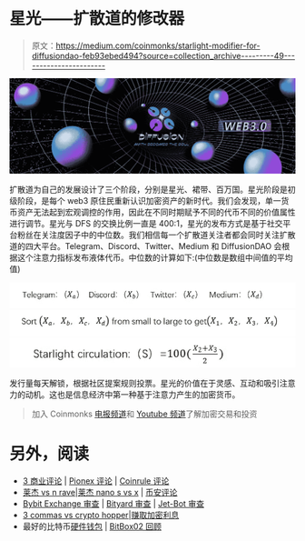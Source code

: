 # 星光——扩散道的修改器

> 原文：<https://medium.com/coinmonks/starlight-modifier-for-diffusiondao-feb93ebed494?source=collection_archive---------49----------------------->

![](img/e649ef3bbdd667cc771a91cd7c959710.png)

扩散道为自己的发展设计了三个阶段，分别是星光、裙带、百万国。星光阶段是初级阶段，是每个 web3 原住民重新认识加密资产的新时代。我们会发现，单一货币资产无法起到宏观调控的作用，因此在不同时期赋予不同的代币不同的价值属性进行调节。星光与 DFS 的交换比例一直是 400:1，星光的发布方式是基于社交平台粉丝在关注度因子中的中位数。我们相信每一个扩散道关注者都会同时关注扩散道的四大平台。Telegram、Discord、Twitter、Medium 和 DiffusionDAO 会根据这个注意力指标发布液体代币。中位数的计算如下:(中位数是数组中间值的平均值)

![](img/b9001d37cc3ce59243c3a34847498ea7.png)![](img/b18374655448b8b5add9220def725b4c.png)![](img/55521a19d92b1d2a0e9211ab9b5af0f1.png)

发行量每天解锁，根据社区提案规则投票。星光的价值在于灵感、互动和吸引注意力的动机。这也是信息经济中第一种基于注意力产生的加密货币。

> 加入 Coinmonks [电报频道](https://t.me/coincodecap)和 [Youtube 频道](https://www.youtube.com/c/coinmonks/videos)了解加密交易和投资

# 另外，阅读

*   [3 商业评论](/coinmonks/3commas-review-an-excellent-crypto-trading-bot-2020-1313a58bec92) | [Pionex 评论](https://coincodecap.com/pionex-review-exchange-with-crypto-trading-bot) | [Coinrule 评论](/coinmonks/coinrule-review-2021-a-beginner-friendly-crypto-trading-bot-daf0504848ba)
*   [莱杰 vs n rave](/coinmonks/ledger-vs-ngrave-zero-7e40f0c1d694)|[莱杰 nano s vs x](/coinmonks/ledger-nano-s-vs-x-battery-hardware-price-storage-59a6663fe3b0) | [币安评论](/coinmonks/binance-review-ee10d3bf3b6e)
*   [Bybit Exchange 审查](/coinmonks/bybit-exchange-review-dbd570019b71) | [Bityard 审查](https://coincodecap.com/bityard-reivew) | [Jet-Bot 审查](https://coincodecap.com/jet-bot-review)
*   [3 commas vs crypto hopper](/coinmonks/3commas-vs-pionex-vs-cryptohopper-best-crypto-bot-6a98d2baa203)|[赚取加密利息](/coinmonks/earn-crypto-interest-b10b810fdda3)
*   最好的比特币[硬件钱包](/coinmonks/hardware-wallets-dfa1211730c6) | [BitBox02 回顾](/coinmonks/bitbox02-review-your-swiss-bitcoin-hardware-wallet-c36c88fff29)
